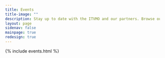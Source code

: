 ```yaml
---
title: Events
title-image: ""
description: Stay up to date with the ITVMO and our partners. Browse our event logs and calendar to learn more about, and register for, upcoming events. Review the past events tab to discover our event archies.
layout: page
sidenav: false
mainpage: true
redesign: true
---
```

<section id="main-page-content" class=" main-page-content-no-padding usa-graphic-list margin-bottom-4 grid-container padding-0">
  <section id="page-directory" class="grid-container padding-0"></section>
  <div class="grid-container grid-container margin-0 padding-0">
          {% include events.html %}
  </div>
</section>



